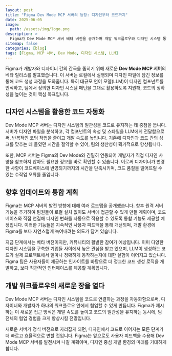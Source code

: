 ```yaml
---
layout: post
title: "Figma Dev Mode MCP 서버의 등장: 디자인부터 코드까지"
date: 2025-06-05
image:
  path: /assets/img/logo.png
description: >
  Figma가 Dev Mode MCP 서버 베타 버전을 공개하며 개발 워크플로우와 디자인 시스템 통합을 한층 강화한다
sitemap: false
categories: [blog]
tags: [Figma, MCP 서버, Dev Mode, 디자인 시스템, LLM]
---
```


Figma가 개발자와 디자이너 간의 간극을 좁히기 위해 새로운 **Dev Mode MCP 서버**의 베타 릴리스를 발표했습니다. 이 서버는 로컬에서 실행되며 디자인 파일에 담긴 정보를 통해 코드 생성 과정을 도와줍니다. 특히 대규모 언어 모델(LLM)이 디자인 컴포넌트를 인식하고, 팀에서 정의한 디자인 시스템 패턴을 그대로 활용하도록 지원해, 코드의 정확성을 높이는 것이 핵심 목표입니다.

## 디자인 시스템을 활용한 코드 자동화

Dev Mode MCP 서버는 디자인 시스템의 일관성을 코드로 유지하는 데 중점을 둡니다. 서버가 디자인 파일을 분석하고, 각 컴포넌트의 속성 및 스타일을 LLM에게 전달함으로써, 반복적인 코딩 작업을 줄이고 개발 속도를 높입니다. 기존에 디자인과 코드 간의 싱크를 맞추는 데 들였던 시간을 절약할 수 있어, 팀의 생산성이 획기적으로 향상됩니다.

또한, MCP 서버는 Figma의 Dev Mode와 긴밀히 연동되어 개발자가 직접 디자인 사양을 참조하지 않아도 필요한 정보를 바로 확인할 수 있습니다. 이로써 디자이너가 변경한 사항이 코드베이스에 반영되기까지의 시간을 단축시키며, 코드 품질을 떨어뜨릴 수 있는 수작업 오류를 줄입니다.

## 향후 업데이트와 통합 계획

Figma는 MCP 서버의 발전 방향에 대해 여러 로드맵을 공개했습니다. 향후 원격 서버 기능을 추가하여 팀원들이 로컬 설치 없이도 서버에 접근할 수 있게 만들 계획이며, 코드베이스와 직접 연결해 디자인 변화를 자동으로 적용할 수 있도록 통합 기능도 제공할 예정입니다. 이러한 기능들은 지속적인 사용자 피드백을 통해 개선되며, 개발 환경에 Figma를 보다 자연스럽게 녹여내려는 의도가 담겨 있습니다.

지금 단계에서는 베타 버전이지만, 커뮤니티의 활발한 참여가 예상됩니다. 이미 다양한 디자인 시스템을 구축한 기업들 사이에서 높은 관심을 받고 있으며, LLM이 생성하는 코드가 실제 프로젝트에서 얼마나 정확하게 동작하는지에 대한 실험이 이어지고 있습니다. Figma 팀은 사용자들이 제공하는 인사이트를 바탕으로 더 정교한 코드 생성 로직을 개발하고, 보다 직관적인 인터페이스를 제공할 계획입니다.

## 개발 워크플로우의 새로운 장을 열다

Dev Mode MCP 서버는 디자인 시스템을 코드로 연결하는 과정을 자동화함으로써, 디자이너와 개발자가 하나의 워크플로우 안에서 협업할 수 있게 만듭니다. Figma가 제시하는 이 새로운 접근 방식은 개발 속도를 높이고 코드의 일관성을 유지하는 동시에, 팀 전체의 협업 경험을 크게 향상시킬 전망입니다.

새로운 서버가 정식 버전으로 자리잡게 되면, 디자인에서 코드로 이어지는 모든 단계가 더 빠르고 효율적으로 변할 것입니다. Figma는 앞으로도 사용자 피드백을 수용해 Dev Mode MCP 서버를 발전시켜 나갈 계획이며, 디자인 중심 개발 환경의 미래를 기대하게 합니다.

